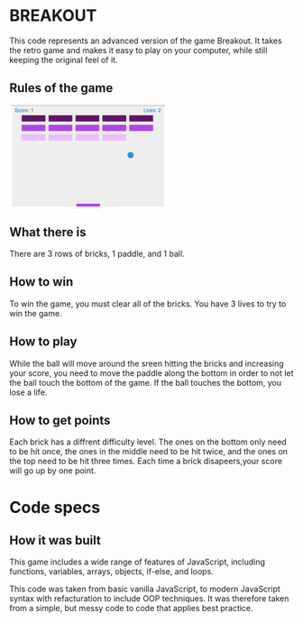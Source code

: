 # BREAKOUT

This code represents an advanced version of the game Breakout. It takes the retro game and makes it easy to play on your computer, while still keeping the original feel of it.

## Rules of the game

<img src="/static/imgs/breakout.png" width="55%"></img>

## What there is
There are 3 rows of bricks, 1 paddle, and 1 ball.

## How to win
To win the game, you must clear all of the bricks. You have 3 lives to try to win the game.

## How to play
While the ball will move around the sreen hitting the bricks and increasing your score, you need to move the paddle along the bottom in order to not let the ball touch the bottom of the game. If the ball touches the bottom, you lose a life.

## How to get points 
Each brick has a diffrent difficulty level. The ones on the bottom only need to be hit once, the ones in the middle need to be hit twice, and the ones on the top need to be hit three times. Each time a brick disapeers,your score will go up by one point.

# Code specs

## How it was built
This game includes a wide range of features of JavaScript, including functions, variables, arrays, objects, if-else, and loops.

This code was taken from basic vanilla JavaScript, to modern JavaScript syntax with refacturation to include OOP techniques. It was therefore taken from a simple, but messy code to code that applies best practice.